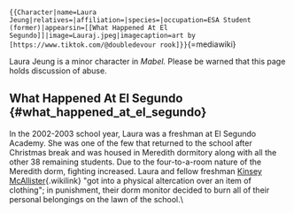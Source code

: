 \
`{{Character|name=Laura Jeung|relatives=|affiliation=|species=|occupation=ESA Student (former)|appearsin=[[What Happened At El Segundo]]|image=Lauraj.jpeg|imagecaption=art by [https://www.tiktok.com/@doubledevour rook]}}`{=mediawiki}

Laura Jeung is a minor character in *Mabel.* Please be warned that this
page holds discussion of abuse.

## What Happened At El Segundo {#what_happened_at_el_segundo}

In the 2002-2003 school year, Laura was a freshman at El Segundo
Academy. She was one of the few that returned to the school after
Christmas break and was housed in Meredith dormitory along with all the
other 38 remaining students. Due to the four-to-a-room nature of the
Meredith dorm, fighting increased. Laura and fellow freshman [Kinsey
McAllister](Kinsey_McAllister "Kinsey McAllister"){.wikilink} \"got into
a physical altercation over an item of clothing\"; in punishment, their
dorm monitor decided to burn all of their personal belongings on the
lawn of the school.\

<references />
